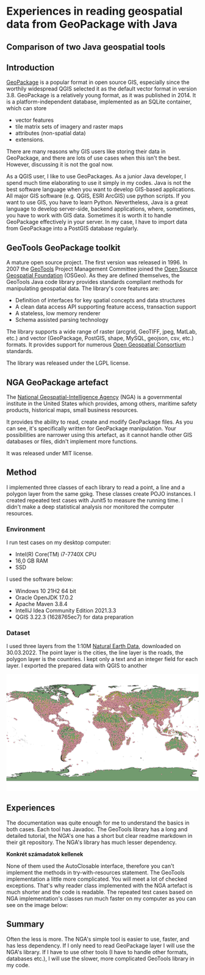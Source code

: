 # Experiences in reading geospatial data from GeoPackage with Java
## Comparison of two Java geospatial tools

## Introduction

[GeoPackage](http://www.geopackage.org/) is a popular format in open source GIS, especially since the
worthily widespread QGIS selected it as the default vector format in version 3.8. GeoPackage is a relatively
young format, as it was published in 2014. It is a platform-independent database, implemented as an SQLite
container, which can store
- vector features
- tile matrix sets of imagery and raster maps
- attributes (non-spatial data)
- extensions.

There are many reasons why GIS users like storing their data in GeoPackage, and there are lots of use cases
when this isn't the best. However, discussing it is not the goal now.

As a QGIS user, I like to use GeoPackages. As a junior Java developer, I  spend much time elaborating to use
it simply in my codes. Java is not the best software language when you want to develop GIS-based
applications. All major GIS software (e.g. QGIS, ESRI ArcGIS) use python scripts. If you want to use GIS,
you have to learn Python. Nevertheless, Java is a great language to develop server-side, backend
applications, where, sometimes, you have to work with GIS data. Sometimes it is worth it to handle
GeoPackage effectively in your server. In my case, I have to import data from GeoPackage into a PostGIS
database regularly.

## GeoTools GeoPackage toolkit

A mature open source project. The first version was released in 1996. In 2007 the
[GeoTools](https://geotools.org/) Project Management Committee joined the
[Open Source Geospatial Foundation](https://www.osgeo.org/) (OSGeo). As they are defined themselves, the
GeoTools Java code library provides standards compliant methods for manipulating geospatial data. The
library's core features are:
- Definition of interfaces for key spatial concepts and data structures
- A clean data access API supporting feature access, transaction support
- A stateless, low memory renderer
- Schema assisted parsing technology

The library supports a wide range of raster (arcgrid, GeoTIFF, jpeg, MatLab, etc.) and vector (GeoPackage, 
PostGIS, shape, MySQL, geojson, csv, etc.) formats. It provides support for numerous
[Open Geospatial Consortium](https://www.ogc.org/) standards.

The library was released under the LGPL license.

## NGA GeoPackage artefact

The [National Geospatial-Intelligence Agency](https://www.nga.mil/) (NGA) is a governmental institute in the
United States which provides, among others, maritime safety products, historical maps, small business
resources.

It provides the ability to read, create and modify GeoPackage files. As you can see, it's specifically
written for GeoPackage manipulation. Your possibilities are narrower using this artefact, as it cannot
handle other GIS databases or files, didn't implement more functions.

It was released under MIT license.

## Method

I implemented three classes of each library to read a point, a line and a polygon layer from the same
gpkg. These classes create POJO instances. I created repeated test cases with Junit5 to measure the running
time. I didn't make a deep statistical analysis nor monitored the computer resources.

### Environment

I run test cases on my desktop computer:
- Intel(R) Core(TM) i7-7740X CPU
- 16,0 GB RAM
- SSD

I used the software below: 
- Windows 10 21H2 64 bit
- Oracle OpenJDK 17.0.2
- Apache Maven 3.8.4
- IntelliJ Idea Community Edition 2021.3.3
- QGIS 3.22.3 (1628765ec7) for data preparation

### Dataset

I used three layers from the 1:10M [Natural Earth Data](http://www.naturalearthdata.com/downloads/),
downloaded on 30.03.2022. The point layer is the cities, the line layer is the roads, the polygon layer
is the countries. I kept only a text and an integer field for each layer. I exported the prepared data with
QGIS to another 

![](img/ne_10m_map.jpeg "Map of dataset")

## Experiences

The documentation was quite enough for me to understand the basics in both cases. Each tool has Javadoc. The 
GeoTools library has a long and detailed tutorial, the NGA's one has a short but clear readme markdown in
their git repository.
The NGA's library has much lesser dependency.

__Konkrét számadatok kellenek__


None of them used the AutoClosable interface, therefore you can't implement the methods in try-with-resources
statement. The GeoTools implementation a little more complicated. You will meet a lot of checked exceptions.
That's why reader class implemented with the NGA artefact is much shorter and the code is readable.
The repeated test cases based on NGA implementation's classes run much faster on my computer as you can see 
on the image below:

## Summary

Often the less is more. The NGA's simple tool is easier to use, faster, and has less dependency. If I only
need to read GeoPackage layer I will use the NGA's library. If I have to use other tools (I have to handle
other formats, databases etc.), I will use the slower, more complicated GeoTools library in my code. 
